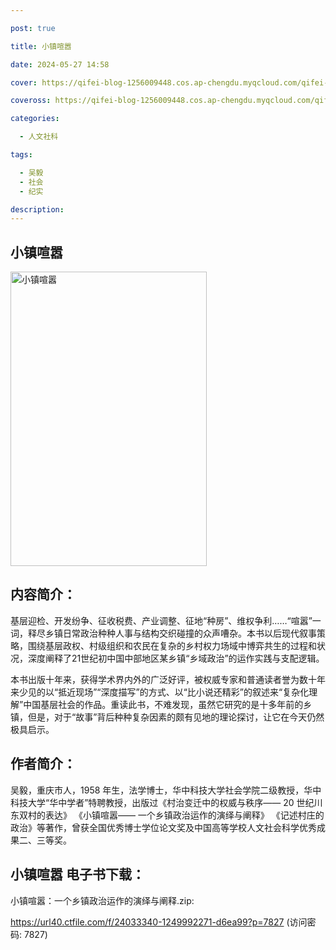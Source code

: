 ```yaml
---

post: true

title: 小镇喧嚣

date: 2024-05-27 14:58

cover: https://qifei-blog-1256009448.cos.ap-chengdu.myqcloud.com/qifei-blog/660aa1cc9f345e8d03df6c73.jpg

coveross: https://qifei-blog-1256009448.cos.ap-chengdu.myqcloud.com/qifei-blog/660aa1cc9f345e8d03df6c73.jpg

categories:

  - 人文社科

tags:

  - 吴毅
  - 社会
  - 纪实

description:
---
```


##  小镇喧嚣

<img alt="小镇喧嚣 " class="aligncenter loading" data-was-processed="true" decoding="async" fetchpriority="high" height="471" src="https://qifei-blog-1256009448.cos.ap-chengdu.myqcloud.com/qifei-blog/660aa1cc9f345e8d03df6c73.jpg" style="cursor: zoom-in;" width="314"/>

## 内容简介：

基层迎检、开发纷争、征收税费、产业调整、征地“种房”、维权争利……“喧嚣”一词，释尽乡镇日常政治种种人事与结构交织碰撞的众声嘈杂。本书以后现代叙事策略，围绕基层政权、村级组织和农民在复杂的乡村权力场域中博弈共生的过程和状况，深度阐释了21世纪初中国中部地区某乡镇“乡域政治”的运作实践与支配逻辑。

本书出版十年来，获得学术界内外的广泛好评，被权威专家和普通读者誉为数十年来少见的以“抵近现场”“深度描写”的方式、以“比小说还精彩”的叙述来“复杂化理解”中国基层社会的作品。重读此书，不难发现，虽然它研究的是十多年前的乡镇，但是，对于“故事”背后种种复杂因素的颇有见地的理论探讨，让它在今天仍然极具启示。

## 作者简介：

吴毅，重庆市人，1958 年生，法学博士，华中科技大学社会学院二级教授，华中科技大学“华中学者”特聘教授，出版过《村治变迁中的权威与秩序—— 20 世纪川东双村的表达》 《小镇喧嚣—— 一个乡镇政治运作的演绎与阐释》 《记述村庄的政治》等著作，曾获全国优秀博士学位论文奖及中国高等学校人文社会科学优秀成果二、三等奖。

## 小镇喧嚣 电子书下载：

小镇喧嚣：一个乡镇政治运作的演绎与阐释.zip: 

https://url40.ctfile.com/f/24033340-1249992271-d6ea99?p=7827 (访问密码: 7827)